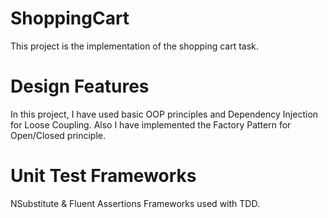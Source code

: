 # ShoppingCart 
This project is the implementation of the shopping cart task. 

# Design Features
In this project, I have used basic OOP principles and Dependency Injection for Loose Coupling.
Also I have implemented the Factory Pattern for Open/Closed principle.

# Unit Test Frameworks
NSubstitute & Fluent Assertions Frameworks used with TDD.
